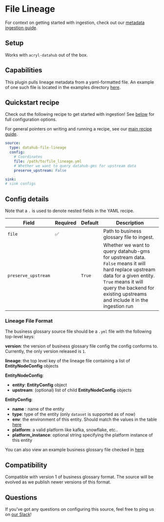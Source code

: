 # File Lineage

For context on getting started with ingestion, check out our [metadata ingestion guide](../README.md).

## Setup

Works with `acryl-datahub` out of the box.

## Capabilities

This plugin pulls lineage metadata from a yaml-formatted file. An example of one such file is located in the examples
directory [here](../examples/bootstrap_data/file_lineage.yml).

## Quickstart recipe

Check out the following recipe to get started with ingestion! See [below](#config-details) for full configuration
options.

For general pointers on writing and running a recipe, see our [main recipe guide](../README.md#recipes).

```yml
source:
  type: datahub-file-lineage
  config:
    # Coordinates
    file: /path/to/file_lineage.yml
    # Whether we want to query datahub-gms for upstream data
    preserve_upstream: False

sink:
# sink configs
```

## Config details

Note that a `.` is used to denote nested fields in the YAML recipe.

| Field               | Required | Default | Description                                                                                                                                                                                                                    |
|---------------------|----------|---------|--------------------------------------------------------------------------------------------------------------------------------------------------------------------------------------------------------------------------------|
| `file`              | ✅        |         | Path to business glossary file to ingest.                                                                                                                                                                                      |
| `preserve_upstream` |          | `True`  | Whether we want to query datahub-gms for upstream data. `False` means it will hard replace upstream data for a given entity. `True` means it will query the backend for existing upstreams and include it in the ingestion run |

### Lineage File Format

The business glossary source file should be a `.yml` file with the following top-level keys:

**version**: the version of business glossary file config the config conforms to. Currently, the only version released
is `1`.

**lineage**: the top level key of the lineage file containing a list of **EntityNodeConfig** objects

**EntityNodeConfig**:

- **entity**: **EntityConfig** object
- **upstream**: (optional) list of child **EntityNodeConfig** objects

**EntityConfig**:

- **name** : name of the entity
- **type**: type of the entity (only `dataset` is supported as of now)
- **env**: the environment of this entity. Should match the values in the
  table [here](https://datahubproject.io/docs/graphql/enums/#fabrictype)
- **platform**: a valid platform like kafka, snowflake, etc..
- **platform_instance**: optional string specifying the platform instance of this entity

You can also view an example business glossary file checked in [here](../examples/bootstrap_data/file_lineage.yml)

## Compatibility

Compatible with version 1 of business glossary format. The source will be evolved as we publish newer versions of this
format.

## Questions

If you've got any questions on configuring this source, feel free to ping us
on [our Slack](https://slack.datahubproject.io/)!